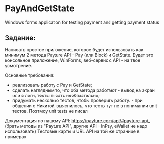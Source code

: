 # PayAndGetState
Windows forms application for testing payment and getting payment status

## Задание:

Написать простое приложение, которое будет использовать как минимум 2 метода Payture API - Pay (или Block) и GetState. 
Будет это консольное приложение, WinForms, веб-сервис с API - на твое усмотрение. 

Основные требования:
- реализовать работу с Pay и GetState;
- сделать наглядным то, что оба метода работают - вывод на экран или в логи, тесты писать необязательно;
- придумать несколько тестов, чтобы проверить работу. - при общении с Никитой, выяснилось, что тесты тут не в понимании unit тестов. Поэтмоу unit tests не писал

Документация по нашему API:
https://payture.com/api/#payture-api_
(брать методы из "Payture API", другие API - InPay, eWallet не надо использовать)
Тестовые карты и URL API на той же странице в примерах
